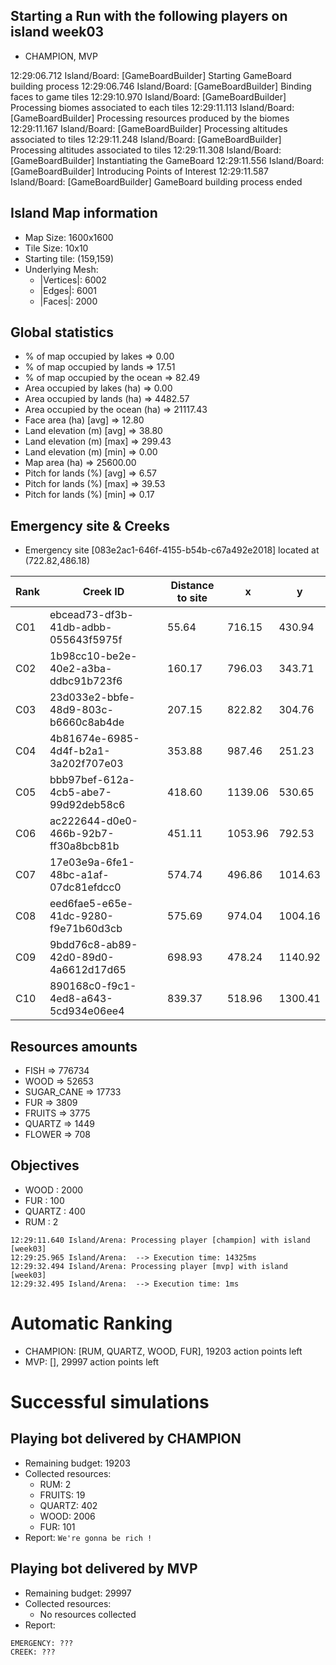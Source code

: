 ## Starting a Run with the following players on island week03
  - CHAMPION, MVP

12:29:06.712 Island/Board: [GameBoardBuilder] Starting GameBoard building process
12:29:06.746 Island/Board: [GameBoardBuilder] Binding faces to game tiles
12:29:10.970 Island/Board: [GameBoardBuilder] Processing biomes associated to each tiles
12:29:11.113 Island/Board: [GameBoardBuilder] Processing resources produced by the biomes
12:29:11.167 Island/Board: [GameBoardBuilder] Processing altitudes associated to tiles
12:29:11.248 Island/Board: [GameBoardBuilder] Processing altitudes associated to tiles
12:29:11.308 Island/Board: [GameBoardBuilder] Instantiating the GameBoard
12:29:11.556 Island/Board: [GameBoardBuilder] Introducing Points of Interest
12:29:11.587 Island/Board: [GameBoardBuilder] GameBoard building process ended

## Island Map information
  - Map Size:  1600x1600
  - Tile Size: 10x10
  - Starting tile: (159,159)
  - Underlying Mesh: 
    - |Vertices|: 6002
    - |Edges|:    6001
    - |Faces|:    2000


## Global statistics
  - % of map occupied by lakes      => 0.00
  - % of map occupied by lands      => 17.51
  - % of map occupied by the ocean  => 82.49
  - Area occupied by lakes (ha)     => 0.00
  - Area occupied by lands (ha)     => 4482.57
  - Area occupied by the ocean (ha) => 21117.43
  - Face area (ha) [avg]            => 12.80
  - Land elevation (m) [avg]        => 38.80
  - Land elevation (m) [max]        => 299.43
  - Land elevation (m) [min]        => 0.00
  - Map area (ha)                   => 25600.00
  - Pitch for lands (%) [avg]       => 6.57
  - Pitch for lands (%) [max]       => 39.53
  - Pitch for lands (%) [min]       => 0.17


## Emergency site & Creeks

  - Emergency site [083e2ac1-646f-4155-b54b-c67a492e2018] located at (722.82,486.18)

| Rank | Creek ID | Distance to site | x | y |
|------|----------|------------------|---|---|
| C01 | ebcead73-df3b-41db-adbb-055643f5975f | 55.64 | 716.15 | 430.94 |
| C02 | 1b98cc10-be2e-40e2-a3ba-ddbc91b723f6 | 160.17 | 796.03 | 343.71 |
| C03 | 23d033e2-bbfe-48d9-803c-b6660c8ab4de | 207.15 | 822.82 | 304.76 |
| C04 | 4b81674e-6985-4d4f-b2a1-3a202f707e03 | 353.88 | 987.46 | 251.23 |
| C05 | bbb97bef-612a-4cb5-abe7-99d92deb58c6 | 418.60 | 1139.06 | 530.65 |
| C06 | ac222644-d0e0-466b-92b7-ff30a8bcb81b | 451.11 | 1053.96 | 792.53 |
| C07 | 17e03e9a-6fe1-48bc-a1af-07dc81efdcc0 | 574.74 | 496.86 | 1014.63 |
| C08 | eed6fae5-e65e-41dc-9280-f9e71b60d3cb | 575.69 | 974.04 | 1004.16 |
| C09 | 9bdd76c8-ab89-42d0-89d0-4a6612d17d65 | 698.93 | 478.24 | 1140.92 |
| C10 | 890168c0-f9c1-4ed8-a643-5cd934e06ee4 | 839.37 | 518.96 | 1300.41 |


## Resources amounts
  - FISH       => 776734
  - WOOD       => 52653
  - SUGAR_CANE => 17733
  - FUR        => 3809
  - FRUITS     => 3775
  - QUARTZ     => 1449
  - FLOWER     => 708


## Objectives
  - WOOD      : 2000
  - FUR       : 100
  - QUARTZ    : 400
  - RUM       : 2

```
12:29:11.640 Island/Arena: Processing player [champion] with island [week03]
12:29:25.965 Island/Arena:  --> Execution time: 14325ms
12:29:32.494 Island/Arena: Processing player [mvp] with island [week03]
12:29:32.495 Island/Arena:  --> Execution time: 1ms
```

# Automatic Ranking
  - CHAMPION: [RUM, QUARTZ, WOOD, FUR], 19203 action points left
  - MVP: [], 29997 action points left

# Successful simulations

## Playing bot delivered by CHAMPION
  - Remaining budget: 19203
  - Collected resources:
    - RUM: 2
    - FRUITS: 19
    - QUARTZ: 402
    - WOOD: 2006
    - FUR: 101
  - Report: `We're gonna be rich !`

## Playing bot delivered by MVP
  - Remaining budget: 29997
  - Collected resources:
    - No resources collected
  - Report: 

```
EMERGENCY: ???
CREEK: ???
```
